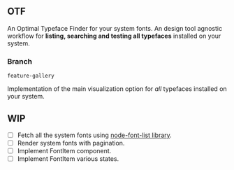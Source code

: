 ## OTF

An Optimal Typeface Finder for your system fonts. An design tool agnostic workflow for **listing, searching and testing all typefaces** installed on your system.

### Branch

`feature-gallery`

Implementation of the main visualization option for _all_ typefaces installed on your system.

## WIP

- [ ] Fetch all the system fonts using [node-font-list library](https://github.com/oldj/node-font-list).
- [ ] Render system fonts with pagination.
- [ ] Implement FontItem component.
- [ ] Implement FontItem various states.
